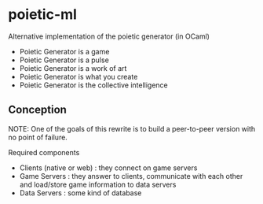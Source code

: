 poietic-ml
==========

Alternative implementation of the poietic generator (in OCaml)

* Poietic Generator is a game
* Poietic Generator is a pulse
* Poietic Generator is a work of art
* Poietic Generator is what you create
* Poietic Generator is the collective intelligence


Conception
-----------------------

NOTE: One of the goals of this rewrite is to build a peer-to-peer version with no point of failure.

Required components

* Clients (native or web) : they connect on game servers
* Game Servers : they answer to clients, communicate with each other and load/store game information to data servers
* Data Servers : some kind of database


